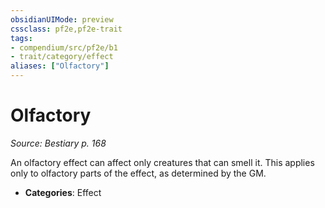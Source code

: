 ```yaml
---
obsidianUIMode: preview
cssclass: pf2e,pf2e-trait
tags:
- compendium/src/pf2e/b1
- trait/category/effect
aliases: ["Olfactory"]
---
```

# Olfactory  
*Source: Bestiary p. 168*  

An olfactory effect can affect only creatures that can smell it. This applies only to olfactory parts of the effect, as determined by the GM.

- **Categories**: Effect